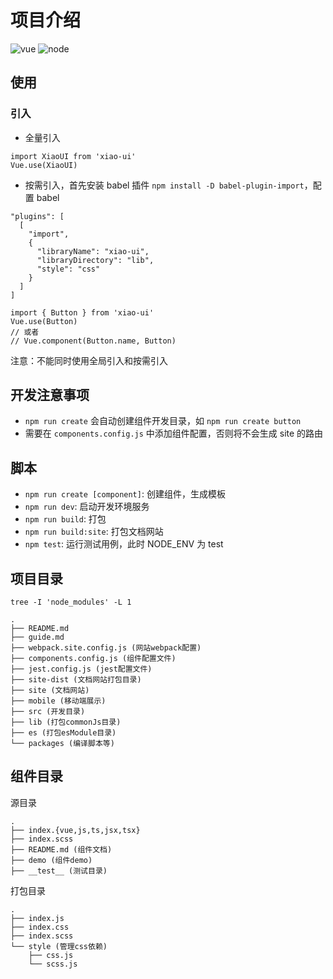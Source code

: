 # 项目介绍

![vue](https://img.shields.io/badge/vue-2.x-4fc08d.svg?colorA=2c3e50&style=flat-square)
![node](https://img.shields.io/badge/node-%3E=12.16.3-4fc08d.svg?colorA=2c3e50&style=flat-square)

## 使用

### 引入

- 全量引入

```
import XiaoUI from 'xiao-ui'
Vue.use(XiaoUI)
```

- 按需引入，首先安装 babel 插件 `npm install -D babel-plugin-import`，配置 babel

```
"plugins": [
  [
    "import",
    {
      "libraryName": "xiao-ui",
      "libraryDirectory": "lib",
      "style": "css"
    }
  ]
]
```

```
import { Button } from 'xiao-ui'
Vue.use(Button)
// 或者
// Vue.component(Button.name, Button)
```

注意：不能同时使用全局引入和按需引入

## 开发注意事项

- `npm run create` 会自动创建组件开发目录，如 `npm run create button`
- 需要在 `components.config.js` 中添加组件配置，否则将不会生成 site 的路由

## 脚本

- `npm run create [component]`: 创建组件，生成模板
- `npm run dev`: 启动开发环境服务
- `npm run build`: 打包
- `npm run build:site`: 打包文档网站
- `npm test`: 运行测试用例，此时 NODE_ENV 为 test

## 项目目录

`tree -I 'node_modules' -L 1`

```
.
├── README.md
├── guide.md
├── webpack.site.config.js (网站webpack配置)
├── components.config.js (组件配置文件)
├── jest.config.js (jest配置文件)
├── site-dist (文档网站打包目录)
├── site (文档网站)
├── mobile (移动端展示)
├── src (开发目录)
├── lib (打包commonJs目录)
├── es (打包esModule目录)
└── packages (编译脚本等)
```

## 组件目录

源目录

```
.
├── index.{vue,js,ts,jsx,tsx}
├── index.scss
├── README.md (组件文档)
├── demo (组件demo)
├── __test__ (测试目录)
```

打包目录

```
.
├── index.js
├── index.css
├── index.scss
└── style (管理css依赖)
    ├── css.js
    └── scss.js
```
